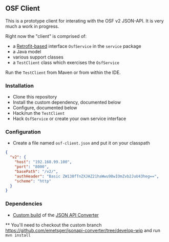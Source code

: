 ## OSF Client

This is a prototype client for interating with the OSF v2 JSON-API.  It is very much a work in progress.

Right now the "client" is comprised of:
* a [Retrofit-based](http://square.github.io/retrofit/) interface `OsfService` in the `service` package
* a Java model
* various support classes
* a `TestClient` class which exercises the `OsfService`

Run the `TestClient` from Maven or from within the IDE.

### Installation

* Clone this repository
* Install the custom dependency, documented below
* Configure, documented below
* Hack/run the `TestClient`
* Hack `OsfService` or create your own service interface

### Configuration

* Create a file named `osf-client.json` and put it on your classpath

```json
{
  "v2": {
    "host": "192.168.99.100",
    "port": "8000",
    "basePath": "/v2/",
    "authHeader": "Basic ZW138fTnZXJAZ21haWwu98wIOmZvb2JuU43heg==",
    "scheme": "http"
  }
}
```

### Dependencies

* [Custom build](https://github.com/emetsger/jsonapi-converter/tree/develop-wip) of the [JSON API Converter](https://github.com/jasminb/jsonapi-converter)

** You'll need to checkout the custom branch https://github.com/emetsger/jsonapi-converter/tree/develop-wip and run `mvn install`
